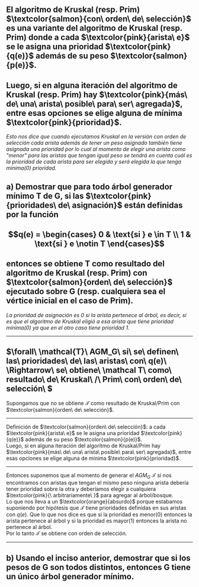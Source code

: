 El algoritmo de Kruskal (resp. Prim) $\textcolor{salmon}{con\ orden\ de\ selección}$ es una variante del algoritmo de Kruskal (resp. Prim) donde a cada $\textcolor{pink}{arista\ e}$ se le asigna una prioridad $\textcolor{pink}{q(e)}$ además de su peso $\textcolor{salmon}{p(e)}$.
---

Luego, si en alguna iteración del algoritmo de Kruskal (resp. Prim) hay $\textcolor{pink}{más\ de\ una\ arista\
posible\ para\ ser\ agregada}$, entre esas opciones se elige alguna de mínima $\textcolor{pink}{prioridad}$.
---

*Esto nos dice que cuando ejecutamos Kruskal en la versión con orden de selección cada arista además de tener un peso asignado también tiene asignada una prioridad por lo cual al momento de elegir una arista como "menor" para las aristas que tengan igual peso se tendrá en cuenta cuál es la prioridad de cada arista para ser elegida y será elegida la que tenga mínima(0) prioridad.*

a) Demostrar que para todo árbol generador mínimo T de G, si las $\textcolor{pink}{prioridades\ de\ asignación}$ están definidas por la función
---

$$q(e) = \begin{cases} 
    0 & \text{si } e \in T \\
    1 & \text{si } e \notin T
   \end{cases}$$
---

entonces se obtiene T como resultado del algoritmo de Kruskal (resp. Prim) con $\textcolor{salmon}{orden\ de\ selección}$ ejecutado sobre G (resp. cualquiera sea el vértice inicial en el caso de Prim).
---

*La prioridad de asignación es 0 si la arista pertenece al árbol, es decir, si es que el algoritmo de Kruskal eligió a esa arista que tiene prioridad mínima(0) ya que en el otro caso tiene prioridad 1.*

---

$\forall\ \mathcal{T}\ AGM_G\ si\ se\ definen\ las\ prioridades\ de\ las\ aristas\ con\ q(e)\ \Rightarrow\ se\ obtiene\ \mathcal T\ como\ resultado\ de\ Kruskal\ /\ Prim\ con\ orden\ de\ selección\ $
---

Supongamos que no se obtiene $\mathcal T$ como resultado de Kruskal/Prim con $\textcolor{salmon}{orden\ de\ selección}$.

---

Definición de $\textcolor{salmon}{orden\ de\ selección}$: a cada $\textcolor{pink}{arista\ e}$ se le asigna una prioridad $\textcolor{pink}{q(e)}$ además de su peso $\textcolor{salmon}{p(e)}$.\
Luego, si en alguna iteración del algoritmo de Kruskal/Prim hay $\textcolor{pink}{más\ de\ una\ arista\ posible\ para\ ser\ agregada}$, entre esas opciones se elige alguna de mínima $\textcolor{pink}{prioridad}$.

---

Entonces suponemos que al momento de generar el $AGM_G\ \mathcal T$ si nos encontramos con aristas que tengan el mismo peso ninguna arista debería tener prioridad sobre la otra y deberíamos elegir a cualquiera $\textcolor{pink}{\ arbitrariamente\ }$ para agregar al árbol/bosque.\
Lo que nos lleva a un $\textcolor{orange}{absurdo}$ porque estabamos suponiendo por hipótesis que $\mathcal T$ tiene prioridades definidas en sus aristas con $q(e)$. Que lo que nos dice es que si la prioridad es menor(0) entonces la arista pertenece al árbol y si la prioridad es mayor(1) entonces la arista no pertenece al árbol.\
Por lo tanto $\mathcal T$ se obtiene con orden de selección.

---

b) Usando el inciso anterior, demostrar que si los pesos de G son todos distintos, entonces G tiene un único árbol generador mínimo.
---